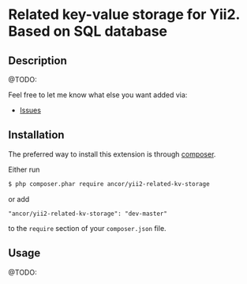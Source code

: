 # Related key-value storage for Yii2. Based on SQL database

## Description

@TODO:

Feel free to let me know what else you want added via:

- [Issues](https://github.com/ancor-dev/yii2-related-kv-storage/issues)

## Installation

The preferred way to install this extension is through [composer](http://getcomposer.org/download/).

Either run

```bash
$ php composer.phar require ancor/yii2-related-kv-storage
```

or add

```
"ancor/yii2-related-kv-storage": "dev-master"
```

to the `require` section of your `composer.json` file.

## Usage

@TODO:
